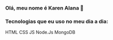 ### Olá, meu nome é Karen Alana 👋

### Tecnologias que eu uso no meu dia a dia:

HTML
CSS
JS
Node.Js
MongoDB
